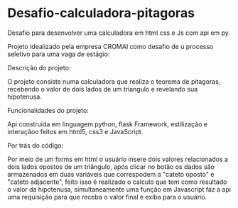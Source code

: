 # Desafio-calculadora-pitagoras
Desafio para desenvolver uma calculadora em html css e Js com api em py.

Projeto idealizado pela empresa CROMAI como desafio de u processo seletivo para uma vaga de estágio:

Descrição do projeto:

O projeto consiste numa calculadora que realiza o teorema de pitagoras, recebendo o valor de dois lados de um triangulo e revelando sua hipotenusa.

Funcionalidades do projeto:

Api construida em linguagem python, flask Framework, estilização e interaçãoo feitos em html5, css3 e JavaScript.

Por trás do código:

Por meio de um forms em html o usuário insere dois valores relacionados a dois lados opostos de um triângulo, após clicar no botão os dados são armazenados em duas variáveis que correspodem a "cateto oposto" e "cateto adjacente", feito isso é realizado o calculo que tem como resultado o valor da hipotenusa, simultaneamente uma função em Javascript faz a api uma requisição para que receba o valor final e exiba para o usuário.
